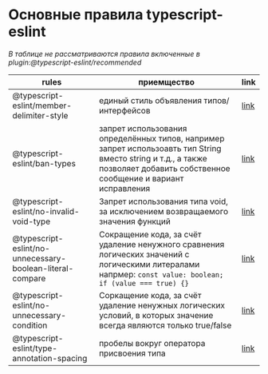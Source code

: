 # Основные правила typescript-eslint

*В таблице не рассматриваются правила включенные в plugin:@typescript-eslint/recommended*

| rules | приемщество  | link  |
|--|--| -- |
| @typescript-eslint/member-delimiter-style  | единый стиль объявления типов/интерфейсов  | [link](https://github.comypescript-eslint/typescript-eslint/blob/master/packages/eslint-plugin/docs/rules/member-delimiter-style.md) |
| @typescript-eslint/ban-types | запрет использования определённых типов, например запрет использоавть тип String вместо string и т.д., а также позволяет добавить собственное сообщение и вариант исправления  | [link](https://github.com/typescript-eslint/typescript-eslint/blob/master/packages/eslint-plugin/docs/rules/ban-types.md) |
| @typescript-eslint/no-invalid-void-type | Запрет использования типа void, за исключением возвращаемого значения функций | [link](https://github.com/typescript-eslint/typescript-eslint/blob/master/packages/eslint-plugin/docs/rules/no-invalid-void-type.md) |
| @typescript-eslint/no-unnecessary-boolean-literal-compare | Сокращение кода, за счёт удаление ненужного сравнения логических значений с логическими литералами напрмер: ```const value: boolean; if (value === true) {}```  | [link](https://github.com/typescript-eslint/typescript-eslint/blob/master/packages/eslint-plugin/docs/rules/no-unnecessary-boolean-literal-compare.md) |
| @typescript-eslint/no-unnecessary-condition | Соркащение кода, за счёт удаление ненужных   логических условий, в которых значение всегда являются только true/false | [link](https://github.com/typescript-eslint/typescript-eslint/blob/master/packages/eslint-plugin/docs/rules/no-unnecessary-condition.md) |
| @typescript-eslint/type-annotation-spacing | пробелы вокруг оператора присвоения типа | [link](https://github.com/typescript-eslint/typescript-eslint/blob/master/packages/eslint-plugin/docs/rules/type-annotation-spacing.md) |

